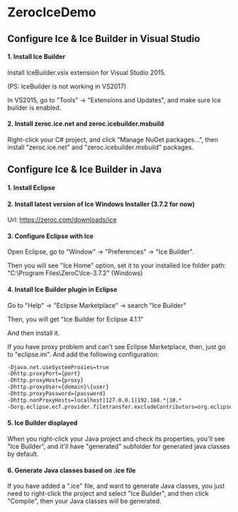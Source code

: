 # ZerocIceDemo

## Configure Ice & Ice Builder in Visual Studio

#### 1. Install Ice Builder

Install IceBuilder.vsix extension for Visual Studio 2015. 

(PS: IceBuilder is not working in VS2017)

In VS2015, go to "Tools" -> "Extensions and Updates", and make sure Ice builder is enabled.

#### 2. Install zeroc.ice.net and zeroc.icebuilder.msbuild

Right-click your C# project, and click "Manage NuGet packages...", then install "zeroc.ice.net" and "zeroc.icebuilder.msbuild" packages.


## Configure Ice & Ice Builder in Java

#### 1. Install Eclipse

#### 2. Install latest version of Ice Windows Installer (3.7.2 for now)

Url: https://zeroc.com/downloads/ice

#### 3. Configure Eclipse with Ice

Open Eclipse, go to "Window" -> "Preferences" -> "Ice Builder".

Then you will see "Ice Home" option, set it to your installed Ice folder path: "C:\Program Files\ZeroC\Ice-3.7.2" (Windows)

#### 4. Install Ice Builder plugin in Eclipse

Go to "Help" -> "Eclipse Marketplace" -> search "Ice Builder"

Then, you will get "Ice Builder for Eclipse 4.1.1"

And then install it.

If you have proxy problem and can't see Eclipse Marketplace,
then, just go to "eclipse.ini". 
And add the following configuration:
```bash
-Djava.net.useSystemProxies=true
-Dhttp.proxyPort={port}
-Dhttp.proxyHost={proxy}
-Dhttp.proxyUser={domain}\{user}
-Dhttp.proxyPassword={password}
-Dhttp.nonProxyHosts=localhost|127.0.0.1|192.168.*|10.*
-Dorg.eclipse.ecf.provider.filetransfer.excludeContributors=org.eclipse.ecf.provider.filetransfer.httpclient4
```

#### 5. Ice Builder displayed 

When you right-click your Java project and check its properties, you'll see "Ice Builder", and it'll have "generated" subfolder for generated java classes by default.

#### 6. Generate Java classes based on .ice file

If you have added a ".ice" file, and want to generate Java classes, you just need to right-click the project and select "Ice Builder", and then click "Compile", then your Java classes will be generated.
